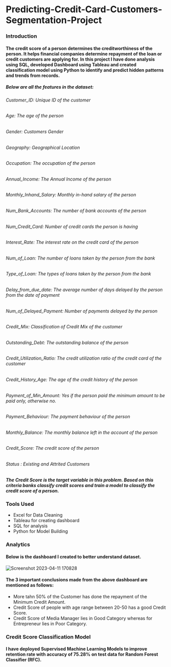 # Predicting-Credit-Card-Customers-Segmentation-Project

### Introduction

#### The credit score of a person determines the creditworthiness of the person. It helps financial companies determine repayment of the loan or credit customers are applying for. In this project I have done analysis using SQL, developed Dashboard using Tableau and created classification model using Python to identify and predict hidden patterns and trends from records.

##### Below are all the features in the dataset:

###### Customer_ID: Unique ID of the customer
###### Age: The age of the person
###### Gender: Customers Gender
###### Geography: Geographical Location
###### Occupation: The occupation of the person
###### Annual_Income: The Annual Income of the person
###### Monthly_Inhand_Salary: Monthly in-hand salary of the person
###### Num_Bank_Accounts: The number of bank accounts of the person
###### Num_Credit_Card: Number of credit cards the person is having
###### Interest_Rate: The interest rate on the credit card of the person
###### Num_of_Loan: The number of loans taken by the person from the bank
###### Type_of_Loan: The types of loans taken by the person from the bank
###### Delay_from_due_date: The average number of days delayed by the person from the date of payment
###### Num_of_Delayed_Payment: Number of payments delayed by the person
###### Credit_Mix: Classification of Credit Mix of the customer
###### Outstanding_Debt: The outstanding balance of the person
###### Credit_Utilization_Ratio: The credit utilization ratio of the credit card of the customer
###### Credit_History_Age: The age of the credit history of the person
###### Payment_of_Min_Amount: Yes if the person paid the minimum amount to be paid only, otherwise no.
###### Payment_Behaviour: The payment behaviour of the person
###### Monthly_Balance: The monthly balance left in the account of the person
###### Credit_Score: The credit score of the person
###### Status : Existing and Attrited Customers

##### The Credit Score is the target variable in this problem. Based on this criteria banks classify credit scores and train a model to classify the credit score of a person.


### Tools Used

* Excel for Data Cleaning
* Tableau for creating dashboard
* SQL for analysis
* Python for Model Building 


### Analytics

#### Below is the dashboard I created to better understand dataset.

![Screenshot 2023-04-11 170828](https://user-images.githubusercontent.com/84131752/231197672-95e68421-88a9-4257-845b-1b876c9fccb6.png)

#### The 3 important conclusions made from the above dashboard are mentioned as follows:
* More tahn 50% of the Customer has done the repayment of the Minimum Credit Amount.
* Credit Score of people with age range between 20-50 has a good Credit Score. 
* Credit Score of Media Manager lies in Good Category whereas for Entrepreneur lies in Poor Category.

### Credit Score Classification Model 

#### I have deployed Supervised Machine Learning Models to improve retention rate with accuracy of 75.28% on test data for Random Forest Classifier (RFC).
